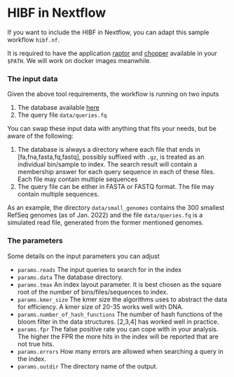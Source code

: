 <!--
SPDX-FileCopyrightText: 2006-2025 Knut Reinert & Freie Universität Berlin
SPDX-FileCopyrightText: 2016-2025 Knut Reinert & MPI für molekulare Genetik
SPDX-License-Identifier: CC0-1.0
-->

# HIBF in Nextflow

If you want to include the HIBF in Nextflow, you can adapt this sample workflow `hibf.nf`.

It is required to have the application [raptor](https://github.com/seqan/raptor) and
[chopper](https://github.com/seqan/chopper) available in your `$PATH`.
We will work on docker images meanwhile.

### The input data

Given the above tool requirements, the workflow is running on two inputs

1. The database available [here](https://ftp.imp.fu-berlin.de/pub/seiler/raptor/small_genomes.tar.gz)
2. The query file `data/queries.fq`

You can swap these input data with anything that fits your needs, but be aware of the following:

1. The database is always a directory where each file that ends in [fa,fna,fasta,fq,fastq], possibly
   suffixed with `.gz`, is treated as an individual bin/sample to index. The search result will contain
   a membership answer for each query sequence in each of these files. Each file may contain multiple
   sequences
2. The query file can be either in FASTA or FASTQ format. The file may contain multiple sequences.

As an example, the directory `data/small_genomes` contains the 300 smallest RefSeq genomes (as of Jan. 2022)
and the file `data/queries.fq` is a simulated read file, generated from the former mentioned genomes.

### The parameters

Some details on the input parameters you can adjust

* `params.reads` The input queries to search for in the index
* `params.data` The database directory.
* `params.tmax` An index layout parameter. It is best chosen as the square root of the number of
                bins/files/sequences to index.
* `params.kmer_size` The kmer size the algorithms uses to abstract the data for efficiency. A kmer
                     size of 20-35 works well with DNA.
* `params.number_of_hash_functions` The number of hash functions of the bloom filter in the data
                                    structures. [2,3,4] has worked well in practice.
* `params.fpr` The false positive rate you can cope with in your analysis. The higher the FPR the
               more hits in the index will be reported that are not true hits.
* `params.errors` How many errors are allowed when searching a query in the index.
* `params.outdir` The directory name of the output.

